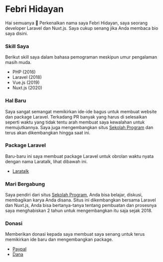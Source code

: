 # Febri Hidayan

Hai semuanya 👏
Perkenalkan nama saya Febri Hidayan, saya seorang developer Laravel dan Nuxt.js. Saya cukup senang jika Anda membaca bio saya disini.

### Skill Saya

Berikut skill saya dalam bahasa pemograman meskipun umur pengalaman masih muda.

- PHP (2016)
- Laravel (2018)
- Vue.js (2019)
- Nuxt.js (2020)

### Hal Baru

Saya sangat semangat memikirkan ide-ide bagus untuk membuat website dan package Laravel. Terkadang PR banyak yang harus di selesaikan seperti waktu yang tidak tentu arah membuat saya kewalahan untuk memujutkannya. Saya juga mengembangkan situs [Sekolah Program](https://sekolahprogram.com) dan terus akan dikembangkan hingga saat ini.

### Package Laravel

Baru-baru ini saya membuat package Laravel untuk obrolan waktu nyata dengan nama Laratalk, lihat dibawah ini.

- [Laratalk](https://github.com/febrihidayan/laratalk)

### Mari Bergabung

Saya pendiri dari situs [Sekolah Program](https://sekolahprogram.com), Anda bisa belajar, diskusi, membagikan karya Anda disana. Situs ini dikembangkan bersama Laravel dan Nuxt.js, Anda bisa bertanya-tanya tentang pembuatan dan prosesnya saya menghabiskan 2 tahun untuk mengembangkan itu saja sejak 2018.

### Donasi

Memberikan donasi kepada saya membuat saya senang untuk terus memikirkan ide baru dan mengembangkan package.

- [Paypal](https://paypal.me/febrihidayan)
- [Dana](https://link.dana.id/qr/2d6by546)